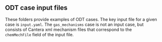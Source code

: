 ## ODT case input files

These folders provide examples of ODT cases. The key input file for a given case is `input.yaml`. The `gas_mechanisms` case is not an input case, but consists of Cantera xml mechanism files that correspond to the `chemMechFile` field of the input file.
